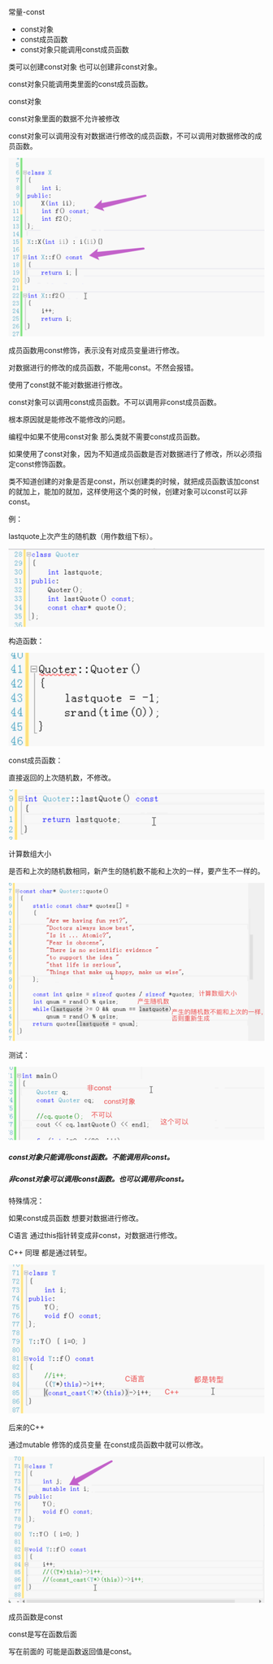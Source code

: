 常量-const

- const对象
- const成员函数
- const对象只能调用const成员函数



类可以创建const对象 也可以创建非const对象。

const对象只能调用类里面的const成员函数。



const对象 

const对象里面的数据不允许被修改

const对象可以调用没有对数据进行修改的成员函数，不可以调用对数据修改的成员函数。

![image-20190523103159531](assets/image-20190523103159531.png)

成员函数用const修饰，表示没有对成员变量进行修改。

对数据进行的修改的成员函数，不能用const。不然会报错。

使用了const就不能对数据进行修改。



const对象可以调用const成员函数。不可以调用非const成员函数。



根本原因就是能修改不能修改的问题。



编程中如果不使用const对象 那么类就不需要const成员函数。

如果使用了const对象，因为不知道成员函数是否对数据进行了修改，所以必须指定const修饰函数。



类不知道创建的对象是否是const，所以创建类的时候，就把成员函数该加const的就加上，能加的就加，这样使用这个类的时候，创建对象可以const可以非const。



例：

lastquote上次产生的随机数（用作数组下标）。

![image-20190523104249904](assets/image-20190523104249904.png)

构造函数：

![image-20190523112750184](assets/image-20190523112750184.png)

const成员函数：

直接返回的上次随机数，不修改。

![image-20190523112832932](assets/image-20190523112832932.png)



计算数组大小

是否和上次的随机数相同，新产生的随机数不能和上次的一样，要产生不一样的。

![image-20190523112517836](assets/image-20190523112517836.png)



测试：

![image-20190523113341519](assets/image-20190523113341519.png)



##### const对象只能调用const函数。不能调用非const。

##### 非const对象可以调用const函数。也可以调用非const。



特殊情况：

如果const成员函数 想要对数据进行修改。

C语言 通过this指针转变成非const，对数据进行修改。

C++ 同理	都是通过转型。

![image-20190523113727141](assets/image-20190523113727141.png)

后来的C++

通过mutable 修饰的成员变量 在const成员函数中就可以修改。

![image-20190523113915461](assets/image-20190523113915461.png)

成员函数是const

const是写在函数后面

写在前面的 可能是函数返回值是const。

